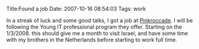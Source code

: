Title:Found a job
Date: 2007-10-16 08:54:03
Tags: work

In a streak of luck and some good talks, I got a job at
[Pinkroccade](http://www.getronicspinkroccade.nl/). I will be following the
Young IT professional program they offer. Starting on the 1/3/2008. this
should give me a month to visit Israel, and have some time with my brothers in
the Netherlands before starting to work full time.

